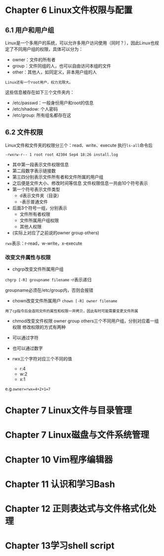 # Chapter 6 Linux文件权限与配置
## 6.1 用户和用户组
Linux是一个多用户的系统，可以允许多用户访问使用（同时？），因此Linux也规定了不同用户组的权限，具体可以分为：
- owner：文件的所有者
- group：文件同组的人，也可以自由访问本组的文件
- other：其他人，如同定义，非本用户组的人
```
Linux还有一个root用户，权力无限大。
```
这些信息被存在如下三个文件夹内：
- /etc/passwd：一般身份用户和root的信息
- /etc/shadow: 个人密码
- /etc/group: 所有组名都存在这

## 6.2 文件权限
Linux文件和文件夹的权限分三个：read、write、execute
执行`ls-all`命令后
```
-rwxrw-r-- 1 root root 42304 Sep4 18:26 install.log
```
- 其中第一段表示文件权限信息
- 第二段数字表示链接数
- 第三四分别表示文件所有者和文件所属的用户组
- 之后便是文件大小、修改时间等信息
文件权限信息一共由10个符号表示
- 第一个符号表示文件类型
  - d表示文件夹（目录）
  - \-表示普通文件
- 后面3个符号一组，分别表示
  - 文件所有者权限
  - 文件所属用户组权限
  - 其他人权限
- (实际上对应了之前说的owner group others)

`rwx`表示：r-read，w-write，x-execute
### 改变文件属性与权限
- chgrp改变文件所属用户组

`chgrp [-R] groupname filename`
-r表示递归

groupname必须在/etc/group内，否则会报错

- chown改变文件所属用户
`chown [-R] owner filename`
```
用了cp指令后会连同文件的属性和权限一并拷贝，因此有时可能需要变更文件所属
```
- chmod改变文件权限
owner group others三个不同用户组，分别对应着一组权限
修改权限的方式有两种

- 可以通过字符
- 也可以通过数字
- rwx三个字符对应三个不同的值
  - r:4
  - w:2
  - x:1
 
e.g.`owner=rwx=4+2+1=7`


# Chapter 7 Linux文件与目录管理

# Chapter 7 Linux磁盘与文件系统管理

# Chapter 10 Vim程序编辑器

# Chapter 11 认识和学习Bash

# Chapter 12 正则表达式与文件格式化处理

# Chapter 13学习shell script

